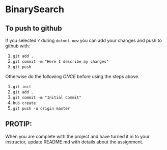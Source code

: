 # BinarySearch

## To push to github

If you selected `Y` during `dotnet new` you can add your changes and push to github with:

1. `git add .`
1. `git commit -m "Here I describe my changes"`
1. `git push`

Otherwise do the following _ONCE_ before using the steps above.

1. `git init`
1. `git add .`
1. `git commit -m "Initial Commit"`
1. `hub create`
1. `git push -u origin master`

## PROTIP:

When you are complete with the project and have turned it in to your instructor, update README.md with details about the assignment.
